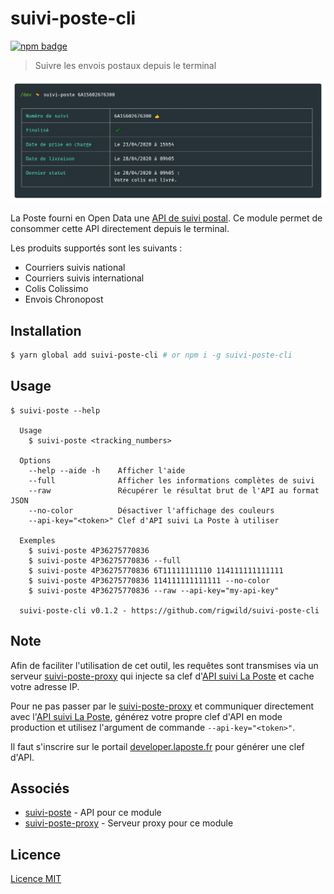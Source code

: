# suivi-poste-cli
[![npm badge](https://img.shields.io/npm/v/suivi-poste-cli.svg?logo=npm)](https://www.npmjs.com/package/suivi-poste-cli)

> Suivre les envois postaux depuis le terminal

![Screenshot](./screenshot_basic.png)

La Poste fourni en Open Data une [API de suivi postal](https://developer.laposte.fr/products/suivi/latest). Ce module permet de consommer cette API directement depuis le terminal.

Les produits supportés sont les suivants :

 - Courriers suivis national
 - Courriers suivis international
 - Colis Colissimo
 - Envois Chronopost


## Installation
```sh
$ yarn global add suivi-poste-cli # or npm i -g suivi-poste-cli
```

## Usage
```
$ suivi-poste --help

  Usage
    $ suivi-poste <tracking_numbers>
  
  Options
    --help --aide -h    Afficher l'aide
    --full              Afficher les informations complètes de suivi
    --raw               Récupérer le résultat brut de l'API au format JSON
    --no-color          Désactiver l'affichage des couleurs
    --api-key="<token>" Clef d'API suivi La Poste à utiliser
    
  Exemples
    $ suivi-poste 4P36275770836
    $ suivi-poste 4P36275770836 --full
    $ suivi-poste 4P36275770836 6T11111111110 114111111111111
    $ suivi-poste 4P36275770836 114111111111111 --no-color
    $ suivi-poste 4P36275770836 --raw --api-key="my-api-key"

  suivi-poste-cli v0.1.2 - https://github.com/rigwild/suivi-poste-cli
```

## Note
Afin de faciliter l'utilisation de cet outil, les requêtes sont transmises via un serveur [suivi-poste-proxy](https://gist.github.com/rigwild/c88e5a85fb1f1365cecbbe597dd5dcca) qui injecte sa clef d'[API suivi La Poste](https://developer.laposte.fr/products/suivi/latest) et cache votre adresse IP.

Pour ne pas passer par le [suivi-poste-proxy](https://gist.github.com/rigwild/c88e5a85fb1f1365cecbbe597dd5dcca) et communiquer directement avec l'[API suivi La Poste](https://developer.laposte.fr/products/suivi/latest), générez votre propre clef d'API en mode production et utilisez l'argument de commande `--api-key="<token>"`.

Il faut s'inscrire sur le portail [developer.laposte.fr](https://developer.laposte.fr) pour générer une clef d'API.

## Associés
 - [suivi-poste](https://github.com/rigwild/suivi-poste) - API pour ce module
 - [suivi-poste-proxy](https://gist.github.com/rigwild/c88e5a85fb1f1365cecbbe597dd5dcca) - Serveur proxy pour ce module

## Licence
[Licence MIT](./LICENSE)
